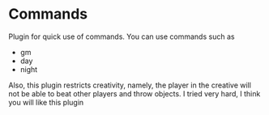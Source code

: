 # Commands

Plugin for quick use of commands. You can use commands such as 
- gm
- day
- night

Also, this plugin restricts creativity, namely, the player in the creative will not be able to beat other players and throw objects. I tried very hard, I think you will like this plugin
